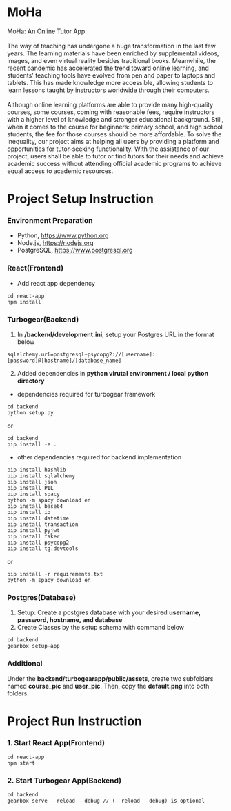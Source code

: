 # MoHa
MoHa: An Online Tutor App\
<br />
The way of teaching has undergone a huge transformation in the last few years. The
learning materials have been enriched by supplemental videos, images, and even virtual reality
besides traditional books. Meanwhile, the recent pandemic has accelerated the trend toward
online learning, and students' teaching tools have evolved from pen and paper to laptops and
tablets. This has made knowledge more accessible, allowing students to learn lessons taught by
instructors worldwide through their computers.\
<br />
Although online learning platforms are able to provide many high-quality courses, some
courses, coming with reasonable fees, require instructors with a higher level of knowledge and
stronger educational background. Still, when it comes to the course for beginners: primary
school, and high school students, the fee for those courses should be more affordable.
To solve the inequality, our project aims at helping all users by providing a platform and
opportunities for tutor-seeking functionality. With the assistance of our project, users shall be
able to tutor or find tutors for their needs and achieve academic success without attending official
academic programs to achieve equal access to academic resources.
# Project Setup Instruction
### Environment Preparation
 * Python, https://www.python.org
 * Node.js, https://nodejs.org
 * PostgreSQL, https://www.postgresql.org
### React(Frontend)
 * Add react app dependency
```
cd react-app
npm install
```
### Turbogear(Backend)
1. In **/backend/development.ini**, setup your Postgres URL in the format below
```
sqlalchemy.url=postgresql+psycopg2://[username]:[password]@[hostname]/[database_name]
```
2. Added dependencies in **python virutal environment / local python directory**
  * dependencies required for turbogear framework
```
cd backend
python setup.py
```
or
```
cd backend
pip install -e .
```
  * other dependencies required for backend implementation
```
pip install hashlib
pip install sqlalchemy
pip install json
pip install PIL
pip install spacy
python -m spacy download en
pip install base64
pip install io
pip install datetime
pip install transaction
pip install pyjwt
pip install faker
pip install psycopg2
pip install tg.devtools
```
or
```
pip install -r requirements.txt
python -m spacy download en
```
### Postgres(Database)
1. Setup: Create a postgres database with your desired **username, password, hostname, and database**
2. Create Classes by the setup schema with command below
```
cd backend
gearbox setup-app
```
### Additional
Under the **backend/turbogearapp/public/assets**, create two subfolders named **course_pic** and **user_pic**. Then, copy the **default.png** into both folders. 
# Project Run Instruction
### 1. Start React App(Frontend)
```
cd react-app
npm start
```
### 2. Start Turbogear App(Backend)
```
cd backend
gearbox serve --reload --debug // (--reload --debug) is optional
```
